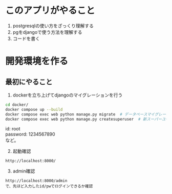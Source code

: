 # このアプリがやること  
1. postgresqlの使い方をざっくり理解する
2. pgをdjangoで使う方法を理解する
3. コードを書く



# 開発環境を作る
## 最初にやること
1. dockerを立ち上げてdjangoのマイグレーションを行う

```bash
cd docker/
docker compose up --build
docker compose exec web python manage.py migrate  # データベースマイグレーション
docker compose exec web python manage.py createsuperuser  # 新スーパーユーザー作成
```
id: root  
password: 1234567890  
など。

2. 起動確認

```
http://localhost:8000/
```

3. admin確認
```
http://localhost:8000/admin
で、先ほど入力したid/pwでログインできるか確認
```







